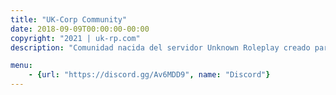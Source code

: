 ```yaml
---
title: "UK-Corp Community"
date: 2018-09-09T00:00:00-00:00
copyright: "2021 | uk-rp.com"
description: "Comunidad nacida del servidor Unknown Roleplay creado para SA-MP"

menu:
    - {url: "https://discord.gg/Av6MDD9", name: "Discord"}
---
```


